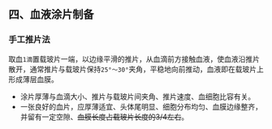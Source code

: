 ## 四、血液涂片制备
### 手工推片法
取血`1滴`置载玻片一端，以边缘平滑的推片，从血滴前方接触血液，使血液沿推片散开，通常推片与载玻片保持`25°～30°`夹角，平稳地向前推动，血液即在载玻片上形成薄层血膜。
* 涂片厚薄与血滴大小、推片与载玻片间夹角、推片速度、血细胞比容有关。
* 一张良好的血片，应厚薄适宜、头体尾明显、细胞分布均匀、血膜边缘整齐，并留有一定空隙、~~血膜长度占载玻片长度的3/4左右~~。